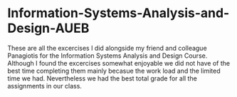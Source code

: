 # Information-Systems-Analysis-and-Design-AUEB
These are all the excercises I did alongside my friend and colleague Panagiotis for the Information Systems Analysis and Design Course. Although I found the excercises somewhat enjoyable we did not have of the best time completing them mainly becasue the work load and the limited time we had. Nevertheless we had the best total grade for all the assignments in our class.
